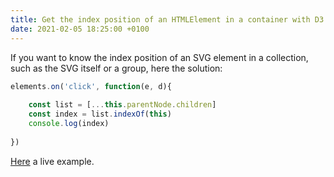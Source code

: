 ```yaml
---
title: Get the index position of an HTMLElement in a container with D3
date: 2021-02-05 18:25:00 +0100
---
```




If you want to know the index position of an SVG element in a collection, such as the SVG itself or a group, here the solution:

```js
elements.on('click', function(e, d){
  
    const list = [...this.parentNode.children]
    const index = list.indexOf(this)
    console.log(index)
  
})
```

[Here](https://codepen.io/abusedmedia/pen/Rworzdb?editors=0011) a live example.

